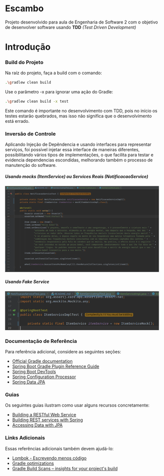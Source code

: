 # Escambo
Projeto desenvolvido para aula de Engenharia de Software 2 com o objetivo de desenvolver software usando __TDD__ _(Test Driven Development)_

# Introdução

### Build do Projeto
Na raíz do projeto, faça a build com o comando:
```bash
.\gradlew clean build
```

Use o parâmetro -x para ignorar uma ação do Gradle:
```bash
.\gradlew clean build -x test
```
Este comando é importante no desenvolvimento com TDD, pois no início os testes estarão quebrados, mas isso não significa
 que o desenvolvimento está errado.


### Inversão de Controle
Aplicando Injeção de Depêndencia e usando interfaces para representar serviços, foi possível injetar essa interface de
maneiras diferentes, possibilitando vários tipos de implementações, o que facilita para testar e evidencia dependencias 
escondidas, melhorando também o processo de manutenção do software.

##### Usando mocks (ItemService) ou Services Reais (NotificacaoService)
![stub](docs/stub-example.png)

##### Usando Fake Service
![stub](docs/fake-service.png)

### Documentação de Referência
Para referência adicional, considere as seguintes seções:

* [Official Gradle documentation](https://docs.gradle.org)
* [Spring Boot Gradle Plugin Reference Guide](https://docs.spring.io/spring-boot/docs/2.2.6.RELEASE/gradle-plugin/reference/html/)
* [Spring Boot DevTools](https://docs.spring.io/spring-boot/docs/2.2.6.RELEASE/reference/htmlsingle/#using-boot-devtools)
* [Spring Configuration Processor](https://docs.spring.io/spring-boot/docs/2.2.6.RELEASE/reference/htmlsingle/#configuration-metadata-annotation-processor)
* [Spring Data JPA](https://docs.spring.io/spring-boot/docs/2.2.6.RELEASE/reference/htmlsingle/#boot-features-jpa-and-spring-data)

### Guias
Os seguintes guias ilustram como usar alguns recursos concretamente:

* [Building a RESTful Web Service](https://spring.io/guides/gs/rest-service/)
* [Building REST services with Spring](https://spring.io/guides/tutorials/bookmarks/)
* [Accessing Data with JPA](https://spring.io/guides/gs/accessing-data-jpa/)

### Links Adicionais
Essas referências adicionais também devem ajudá-lo:

* [Lombok - Escrevendo menos código](https://medium.com/collabcode/projeto-lombok-escrevendo-menos-c%C3%B3digo-em-java-8fc87b379209)
* [Gradle optimizations](https://medium.com/@wasyl/make-your-gradle-builds-fast-again-ea323ce6a435)
* [Gradle Build Scans – insights for your project's build](https://scans.gradle.com#gradle)